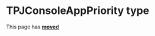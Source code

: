 # TPJConsoleAppPriority type

This page has [**moved**](https://lib-docs.delphidabbler.com/ConsoleApp/3/API/TPJConsoleAppPriority)
